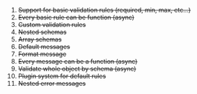 1. ~~Support for basic validation rules (required, min, max, etc...)~~
2. ~~Every basic rule can be function (async)~~
3. ~~Custom validation rules~~
4. ~~Nested schemas~~
5. ~~Array schemas~~
6. ~~Default messages~~
7. ~~Format message~~
8. ~~Every message can be a function (async)~~
9. ~~Validate whole object by schema (async)~~
10. ~~Plugin system for default rules~~
11. ~~Nested error messages~~
